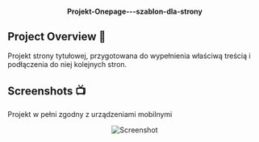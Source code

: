 <h4 align="center">Projekt-Onepage---szablon-dla-strony</h4>

## Project Overview 🎉
  Projekt strony tytułowej, przygotowana do wypełnienia właściwą treścią i podłączenia do niej kolejnych stron.

## Screenshots 📺
<p>Projekt w pełni zgodny z urządzeniami mobilnymi
<p align="center">
    <img src="https://user-images.githubusercontent.com/118370365/204104341-96453ef5-b789-4cd9-981c-180ca7585442.png" alt="Screenshot">
</p>
